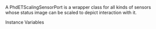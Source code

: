A PhdETScalingSensorPort is a wrapper class for all kinds of sensors whose status image can be scaled to depict interaction with it.

Instance Variables
